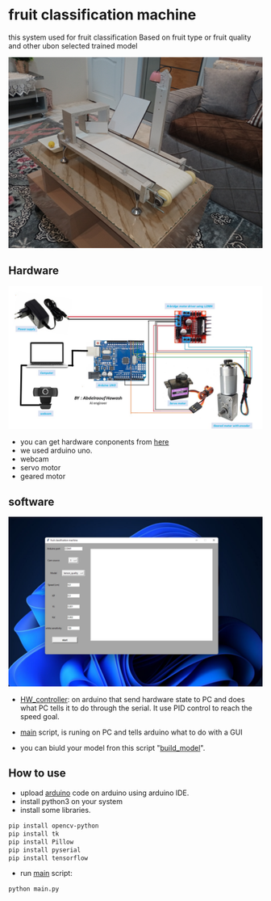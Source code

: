 # fruit classification machine
this system used for fruit classification Based on fruit type or fruit quality and other ubon selected trained model

<img src="media/view1.jpg" width="800">

## Hardware

<img src="media/circuit.jpg" width="800"/>

* you can get hardware conponents from [here](media/components.csv)
* we used arduino uno.
* webcam
* servo motor
* geared motor

## software

<img src="media/GUI.jpg" width="800"/>

* [HW_controller](arduino/HW_controller/HW_controller.ino): on arduino that send hardware state to PC and does what PC tells it to do through the serial. It use PID control to reach the speed goal.

* [main](programs/main.py) script, is runing on PC and tells arduino what to do with a GUI

* you can biuld your model fron this script "[build_model](programes/dataset&buildingModel/build_model.ipynb)".

## How to use

* upload [arduino](arduino/HW_controller/HW_controller.ino) code on arduino using arduino IDE.
* install python3 on your system
* install some libraries.
```
pip install opencv-python
pip install tk
pip install Pillow
pip install pyserial
pip install tensorflow
```
* run [main](programs/main.py) script:
```
python main.py
```

